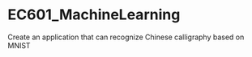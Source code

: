 # EC601_MachineLearning
Create an application that can recognize Chinese calligraphy based on MNIST
